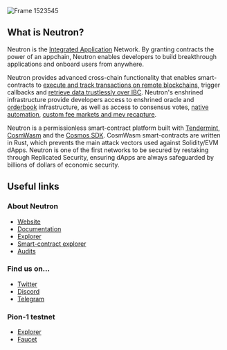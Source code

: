 ![Frame 1523545](https://github.com/neutron-org/.github/assets/103267218/90abdad5-06ec-47da-a898-da96f14a4aee)

## What is Neutron?
Neutron is the [Integrated Application](https://blog.neutron.org/neutron-the-integrated-application-network-2944b2e2cade) Network. 
By granting contracts the power of an appchain, Neutron enables developers to build breakthrough applications and onboard users from anywhere.

Neutron provides advanced cross-chain functionality that enables smart-contracts to [execute and track transactions on remote blockchains](https://docs.neutron.org/neutron/modules/interchain-txs/overview), trigger callbacks and [retrieve data trustlessly over IBC](https://docs.neutron.org/neutron/modules/interchain-queries/overview). Neutron's enshrined infrastructure provide developers access to enshrined oracle and [orderbook](https://docs.neutron.org/neutron/modules/dex/overview/) infrastructure, as well as access to consensus votes, [native automation](https://docs.neutron.org/neutron/modules/cron/overview), [custom fee markets and mev recapture](https://docs.neutron.org/neutron/modules/3rdparty/skip/block-sdk/overview). 

Neutron is a permissionless smart-contract platform built with [Tendermint](https://docs.tendermint.com/), [CosmWasm](https://book.cosmwasm.com/) and the [Cosmos SDK](https://docs.cosmos.network/). CosmWasm smart-contracts are written in Rust, which prevents the main attack vectors used against Solidity/EVM dApps. Neutron is one of the first networks to be secured by restaking through Replicated Security, ensuring dApps are always safeguarded by billions of dollars of economic security. 

## Useful links

### About Neutron

- [Website](https://neutron.org/)
- [Documentation](https://docs.neutron.org/)
- [Explorer](https://www.mintscan.io/neutron)
- [Smart-contract explorer](https://neutron.celat.one/neutron-1)
- [Audits](https://github.com/neutron-org/audits)

### Find us on...

- [Twitter](https://twitter.com/Neutron_org)
- [Discord](https://discord.gg/r82yeMu9Rf)
- [Telegram](https://t.me/+b9f8m8iybLdhYjE9)

### Pion-1 testnet

- [Explorer](https://www.mintscan.io/neutron-testnet/)
- [Faucet](https://t.me/+FGa-DRDABrZjMmFi)
